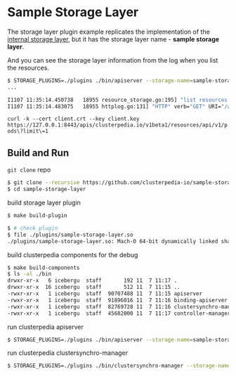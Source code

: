 # Sample Storage Layer
The storage layer plugin example replicates the implementation of the [internal storage layer](https://github.com/clusterpedia-io/clusterpedia/tree/main/pkg/storage/internalstorage), but it has the storage layer name - **sample storage layer**.

And you can see the storage layer information from the log when you list the resources.
```bash
$ STORAGE_PLUGINS=./plugins ./bin/apiserver --storage-name=sample-storage-layer --storage-config=./config.yaml <... other flags>
...

I1107 11:35:14.450738   18955 resource_storage.go:195] "list resources in the sample storage layer" gvr="pods"
I1107 11:35:14.483075   18955 httplog.go:131] "HTTP" verb="GET" URI="/apis/clusterpedia.io/v1beta1/resources/api/v1/pods?limit=1" latency="40.270678ms" userAgent="curl/7.64.1" audit-ID="4ed69024-1848-4aa1-9f72-a9f1d7f36e3f" srcIP="127.0.0.1:58568" resp=200
```
`curl -k --cert client.crt --key client.key https://127.0.0.1:8443/apis/clusterpedia.io/v1beta1/resources/api/v1/pods\?limit\=1`

## Build and Run
`git clone` repo
```bash
$ git clone --recursive https://github.com/clusterpedia-io/sample-storage-layer.git
$ cd sample-storage-layer
```

build storage layer plugin
```bash
$ make build-plugin

$ # check plugin
$ file ./plugins/sample-storage-layer.so
./plugins/sample-storage-layer.so: Mach-O 64-bit dynamically linked shared library x86_64
```

build clusterpedia components for the debug
```bash
$ make build-components
$ ls -al ./bin
drwxr-xr-x   6 icebergu  staff       192 11  7 11:17 .
drwxr-xr-x  16 icebergu  staff       512 11  7 11:15 ..
-rwxr-xr-x   1 icebergu  staff  90707488 11  7 11:15 apiserver
-rwxr-xr-x   1 icebergu  staff  91896016 11  7 11:16 binding-apiserver
-rwxr-xr-x   1 icebergu  staff  82769728 11  7 11:16 clustersynchro-manager
-rwxr-xr-x   1 icebergu  staff  45682000 11  7 11:17 controller-manager
```

run clusterpedia apiserver
```bash
$ STORAGE_PLUGINS=./plugins ./bin/apiserver --storage-name=sample-storage-layer --storage-config=./config.yaml <... other flags>
```

run clusterpedia clustersynchro-manager
```bash
$ STORAGE_PLUGINS=./plugins ./bin/clustersynchro-manager --storage-name=sample-storage-layer --storage-config=./config.yaml <... other flags>
```

